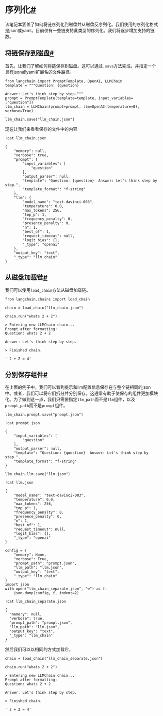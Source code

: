 

序列化[#](#serialization "跳转至该标题的锚点")
==================================

该笔记本涵盖了如何将链序列化到磁盘并从磁盘反序列化。我们使用的序列化格式是json或yaml。目前仅有一些链支持此类型的序列化。我们将逐步增加支持的链数。

将链保存到磁盘[#](#saving-a-chain-to-disk "跳转至该标题的锚点")
-----------------------------------------------

首先，让我们了解如何将链保存到磁盘。这可以通过`.save`方法完成，并指定一个具有json或yaml扩展名的文件路径。

```
from langchain import PromptTemplate, OpenAI, LLMChain
template = """Question: {question}

Answer: Let's think step by step."""
prompt = PromptTemplate(template=template, input_variables=["question"])
llm_chain = LLMChain(prompt=prompt, llm=OpenAI(temperature=0), verbose=True)

```

```
llm_chain.save("llm_chain.json")

```

现在让我们来看看保存的文件中的内容

```
!cat llm_chain.json

```

```
{
    "memory": null,
    "verbose": true,
    "prompt": {
        "input_variables": [
            "question"
        ],
        "output_parser": null,
        "template": "Question: {question}  Answer: Let's think step by step.",
        "template_format": "f-string"
    },
    "llm": {
        "model_name": "text-davinci-003",
        "temperature": 0.0,
        "max_tokens": 256,
        "top_p": 1,
        "frequency_penalty": 0,
        "presence_penalty": 0,
        "n": 1,
        "best_of": 1,
        "request_timeout": null,
        "logit_bias": {},
        "_type": "openai"
    },
    "output_key": "text",
    "_type": "llm_chain"
}

```

从磁盘加载链[#](#loading-a-chain-from-disk "跳转至该标题的锚点")
-------------------------------------------------

我们可以使用`load_chain`方法从磁盘加载链。

```
from langchain.chains import load_chain

```

```
chain = load_chain("llm_chain.json")

```

```
chain.run("whats 2 + 2")

```

```
> Entering new LLMChain chain...
Prompt after formatting:
Question: whats 2 + 2

Answer: Let's think step by step.

> Finished chain.

```

```
' 2 + 2 = 4'

```

分别保存组件[#](#saving-components-separately "跳转至该标题的锚点")
----------------------------------------------------

在上面的例子中，我们可以看到提示和llm配置信息保存在与整个链相同的json中。或者，我们可以将它们拆分并分别保存。这通常有助于使保存的组件更加模块化。为了做到这一点，我们只需要指定`llm_path`而不是`llm`组件，以及`prompt_path`而不是`prompt`组件。

```
llm_chain.prompt.save("prompt.json")

```

```
!cat prompt.json

```

```
{
    "input_variables": [
        "question"
    ],
    "output_parser": null,
    "template": "Question: {question}  Answer: Let's think step by step.",
    "template_format": "f-string"
}

```

```
llm_chain.llm.save("llm.json")

```

```
!cat llm.json

```

```
{
    "model_name": "text-davinci-003",
    "temperature": 0.0,
    "max_tokens": 256,
    "top_p": 1,
    "frequency_penalty": 0,
    "presence_penalty": 0,
    "n": 1,
    "best_of": 1,
    "request_timeout": null,
    "logit_bias": {},
    "_type": "openai"
}

```

```
config = {
    "memory": None,
    "verbose": True,
    "prompt_path": "prompt.json",
    "llm_path": "llm.json",
    "output_key": "text",
    "_type": "llm_chain"
}
import json
with open("llm_chain_separate.json", "w") as f:
    json.dump(config, f, indent=2)

```

```
!cat llm_chain_separate.json

```

```
{
  "memory": null,
  "verbose": true,
  "prompt_path": "prompt.json",
  "llm_path": "llm.json",
  "output_key": "text",
  "_type": "llm_chain"
}

```

然后我们可以以相同的方式加载它。

```
chain = load_chain("llm_chain_separate.json")

```

```
chain.run("whats 2 + 2")

```

```
> Entering new LLMChain chain...
Prompt after formatting:
Question: whats 2 + 2

Answer: Let's think step by step.

> Finished chain.

```

```
' 2 + 2 = 4'

```

